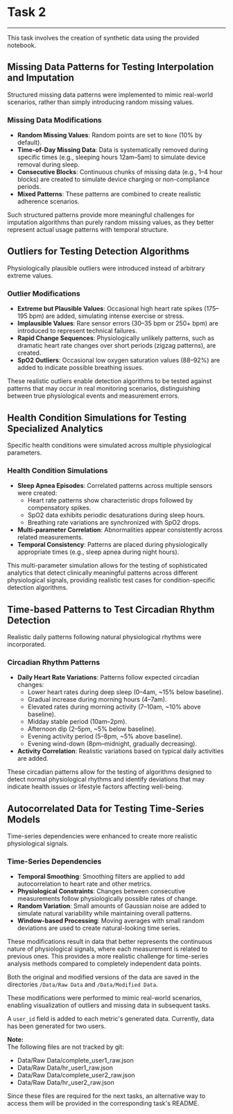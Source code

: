 # Task 2
______

This task involves the creation of synthetic data using the provided notebook.

## **Missing Data Patterns for Testing Interpolation and Imputation**  
Structured missing data patterns were implemented to mimic real-world scenarios, rather than simply introducing random missing values.

### Missing Data Modifications
- **Random Missing Values**: Random points are set to `None` (10% by default).
- **Time-of-Day Missing Data**: Data is systematically removed during specific times (e.g., sleeping hours 12am–5am) to simulate device removal during sleep.
- **Consecutive Blocks**: Continuous chunks of missing data (e.g., 1–4 hour blocks) are created to simulate device charging or non-compliance periods.
- **Mixed Patterns**: These patterns are combined to create realistic adherence scenarios.

Such structured patterns provide more meaningful challenges for imputation algorithms than purely random missing values, as they better represent actual usage patterns with temporal structure.

## **Outliers for Testing Detection Algorithms**  
Physiologically plausible outliers were introduced instead of arbitrary extreme values.

### Outlier Modifications
- **Extreme but Plausible Values**: Occasional high heart rate spikes (175–195 bpm) are added, simulating intense exercise or stress.
- **Implausible Values**: Rare sensor errors (30–35 bpm or 250+ bpm) are introduced to represent technical failures.
- **Rapid Change Sequences**: Physiologically unlikely patterns, such as dramatic heart rate changes over short periods (zigzag patterns), are created.
- **SpO2 Outliers**: Occasional low oxygen saturation values (88–92%) are added to indicate possible breathing issues.

These realistic outliers enable detection algorithms to be tested against patterns that may occur in real monitoring scenarios, distinguishing between true physiological events and measurement errors.

## **Health Condition Simulations for Testing Specialized Analytics**  
Specific health conditions were simulated across multiple physiological parameters.

### Health Condition Simulations
- **Sleep Apnea Episodes**: Correlated patterns across multiple sensors were created:
    - Heart rate patterns show characteristic drops followed by compensatory spikes.
    - SpO2 data exhibits periodic desaturations during sleep hours.
    - Breathing rate variations are synchronized with SpO2 drops.
- **Multi-parameter Correlation**: Abnormalities appear consistently across related measurements.
- **Temporal Consistency**: Patterns are placed during physiologically appropriate times (e.g., sleep apnea during night hours).

This multi-parameter simulation allows for the testing of sophisticated analytics that detect clinically meaningful patterns across different physiological signals, providing realistic test cases for condition-specific detection algorithms.

## **Time-based Patterns to Test Circadian Rhythm Detection**  
Realistic daily patterns following natural physiological rhythms were incorporated.

### Circadian Rhythm Patterns
- **Daily Heart Rate Variations**: Patterns follow expected circadian changes:
    - Lower heart rates during deep sleep (0–4am, ~15% below baseline).
    - Gradual increase during morning hours (4–7am).
    - Elevated rates during morning activity (7–10am, ~10% above baseline).
    - Midday stable period (10am–2pm).
    - Afternoon dip (2–5pm, ~5% below baseline).
    - Evening activity period (5–8pm, ~5% above baseline).
    - Evening wind-down (8pm–midnight, gradually decreasing).
- **Activity Correlation**: Realistic variations based on typical daily activities are added.

These circadian patterns allow for the testing of algorithms designed to detect normal physiological rhythms and identify deviations that may indicate health issues or lifestyle factors affecting well-being.

## **Autocorrelated Data for Testing Time-Series Models**  
Time-series dependencies were enhanced to create more realistic physiological signals.

### Time-Series Dependencies
- **Temporal Smoothing**: Smoothing filters are applied to add autocorrelation to heart rate and other metrics.
- **Physiological Constraints**: Changes between consecutive measurements follow physiologically possible rates of change.
- **Random Variation**: Small amounts of Gaussian noise are added to simulate natural variability while maintaining overall patterns.
- **Window-based Processing**: Moving averages with small random deviations are used to create natural-looking time series.

These modifications result in data that better represents the continuous nature of physiological signals, where each measurement is related to previous ones. This provides a more realistic challenge for time-series analysis methods compared to completely independent data points.

Both the original and modified versions of the data are saved in the directories `/Data/Raw Data` and `/Data/Modified Data`.

These modifications were performed to mimic real-world scenarios, enabling visualization of outliers and missing data in subsequent tasks.

A `user_id` field is added to each metric's generated data. Currently, data has been generated for two users.

**Note:**  
The following files are not tracked by git:

- Data/Raw Data/complete_user1_raw.json
- Data/Raw Data/hr_user1_raw.json
- Data/Raw Data/complete_user2_raw.json
- Data/Raw Data/hr_user2_raw.json

Since these files are required for the next tasks, an alternative way to access them will be provided in the corresponding task's README.
